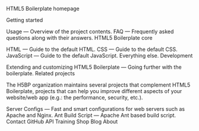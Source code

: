 HTML5 Boilerplate homepage

Getting started

Usage — Overview of the project contents.
FAQ — Frequently asked questions along with their answers.
HTML5 Boilerplate core

HTML — Guide to the default HTML.
CSS — Guide to the default CSS.
JavaScript — Guide to the default JavaScript.
Everything else.
Development

Extending and customizing HTML5 Boilerplate — Going further with the boilerplate.
Related projects

The H5BP organization maintains several projects that complement HTML5 Boilerplate, projects that can help you improve different aspects of your website/web app (e.g.: the performance, security, etc.).

Server Configs — Fast and smart configurations for web servers such as Apache and Nginx.
Ant Build Script — Apache Ant based build script.
Contact GitHub API Training Shop Blog About
